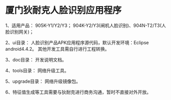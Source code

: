 # 厦门狄耐克人脸识别应用程序

1、适用产品：
   905K-Y1/Y2/Y3；
   904K-Y2/Y3(闸机人脸识别)、904N-T2/T3(人脸识别网关)；

2、ui目录：
   人脸识别产品APK应用程序源代码，默认开发环境：Eclipse android4.4.2。
   其他开发工具需自行进行工程转换。

3、doc目录：
   开发说明文档。

4、tools目录：
   网络升级工具。

5、upgrade目录：
   网络升级镜像包。

6、特征值生成等工具需要与狄耐克进行商务沟通，暂时不直接对外开放。

